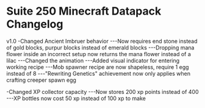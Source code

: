 # Suite 250 Minecraft Datapack Changelog

v1.0
-Changed Ancient Imbruer behavior
---Now requires end stone instead of gold blocks, purpur blocks instead of emerald blocks
---Dropping mana flower inside an incorrect setup now returns the mana flower instead of a lilac
---Changed the animation
---Added visual indicator for entering working recipe
---Mob spawner recipe are now shapeless, require 1 egg instead of 8
---"Rewriting Genetics" achievement now only applies when crafting creeper spawn egg

-Changed XP collector capacity
---Now stores 200 xp points instead of 400
---XP bottles now cost 50 xp instead of 100 xp to make



